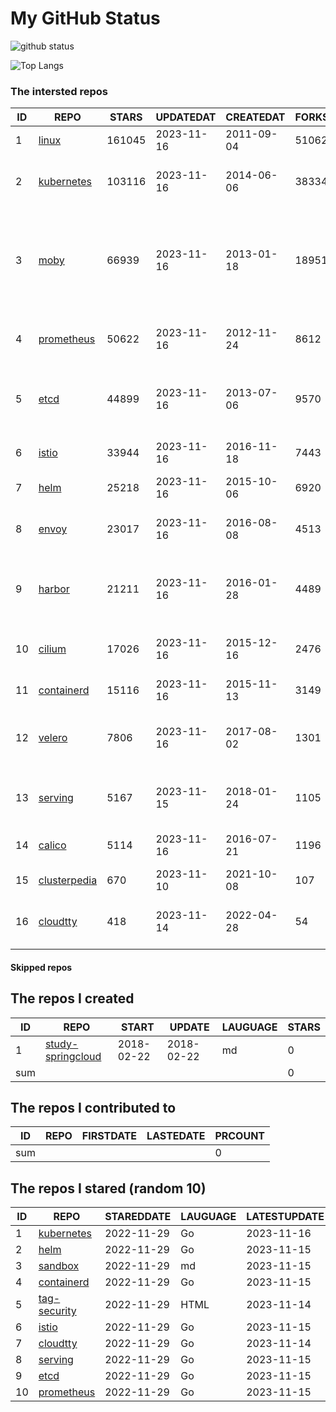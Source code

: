 # My GitHub Status

<img src="https://github-readme-stats-1.yihong0618.vercel.app/api?username=daoqingniu&show_icons=true&&&hide_title=true&count_private=true" alt="github status" />

![Top Langs](https://github-readme-stats-1.yihong0618.vercel.app/api/top-langs/?username=daoqingniu&layout=compact)

<!--START_SECTION:github_repos-->
### The intersted repos
| ID |                              REPO                               | STARS  | UPDATEDAT  | CREATEDAT  | FORKSCOUNT |                                                DESCRIPTIONS                                                |
|----|-----------------------------------------------------------------|--------|------------|------------|------------|------------------------------------------------------------------------------------------------------------|
|  1 | [linux](https://github.com/torvalds/linux)                      | 161045 | 2023-11-16 | 2011-09-04 |      51062 | Linux kernel source tree                                                                                   |
|  2 | [kubernetes](https://github.com/kubernetes/kubernetes)          | 103116 | 2023-11-16 | 2014-06-06 |      38334 | Production-Grade Container Scheduling and Management                                                       |
|  3 | [moby](https://github.com/moby/moby)                            |  66939 | 2023-11-16 | 2013-01-18 |      18951 | The Moby Project - a collaborative project for the container ecosystem to assemble container-based systems |
|  4 | [prometheus](https://github.com/prometheus/prometheus)          |  50622 | 2023-11-16 | 2012-11-24 |       8612 | The Prometheus monitoring system and time series database.                                                 |
|  5 | [etcd](https://github.com/etcd-io/etcd)                         |  44899 | 2023-11-16 | 2013-07-06 |       9570 | Distributed reliable key-value store for the most critical data of a distributed system                    |
|  6 | [istio](https://github.com/istio/istio)                         |  33944 | 2023-11-16 | 2016-11-18 |       7443 | Connect, secure, control, and observe services.                                                            |
|  7 | [helm](https://github.com/helm/helm)                            |  25218 | 2023-11-16 | 2015-10-06 |       6920 | The Kubernetes Package Manager                                                                             |
|  8 | [envoy](https://github.com/envoyproxy/envoy)                    |  23017 | 2023-11-16 | 2016-08-08 |       4513 | Cloud-native high-performance edge/middle/service proxy                                                    |
|  9 | [harbor](https://github.com/goharbor/harbor)                    |  21211 | 2023-11-16 | 2016-01-28 |       4489 | An open source trusted cloud native registry project that stores, signs, and scans content.                |
| 10 | [cilium](https://github.com/cilium/cilium)                      |  17026 | 2023-11-16 | 2015-12-16 |       2476 | eBPF-based Networking, Security, and Observability                                                         |
| 11 | [containerd](https://github.com/containerd/containerd)          |  15116 | 2023-11-16 | 2015-11-13 |       3149 | An open and reliable container runtime                                                                     |
| 12 | [velero](https://github.com/vmware-tanzu/velero)                |   7806 | 2023-11-16 | 2017-08-02 |       1301 | Backup and migrate Kubernetes applications and their persistent volumes                                    |
| 13 | [serving](https://github.com/knative/serving)                   |   5167 | 2023-11-15 | 2018-01-24 |       1105 | Kubernetes-based, scale-to-zero, request-driven compute                                                    |
| 14 | [calico](https://github.com/projectcalico/calico)               |   5114 | 2023-11-16 | 2016-07-21 |       1196 | Cloud native networking and network security                                                               |
| 15 | [clusterpedia](https://github.com/clusterpedia-io/clusterpedia) |    670 | 2023-11-10 | 2021-10-08 |        107 | The Encyclopedia of Kubernetes clusters                                                                    |
| 16 | [cloudtty](https://github.com/cloudtty/cloudtty)                |    418 | 2023-11-14 | 2022-04-28 |         54 | A Friendly Kubernetes CloudShell (Web Terminal) !                                                          |



#### Skipped repos
<!--END_SECTION:github_repos-->

<!--START_SECTION:my_github-->
## The repos I created
| ID  |                                 REPO                                 |   START    |   UPDATE   | LAUGUAGE | STARS |
|-----|----------------------------------------------------------------------|------------|------------|----------|-------|
|   1 | [study-springcloud](https://github.com/daoqingniu/study-springcloud) | 2018-02-22 | 2018-02-22 | md       |     0 |
| sum |                                                                      |            |            |          |     0 |

## The repos I contributed to
| ID  | REPO | FIRSTDATE | LASTEDATE | PRCOUNT |
|-----|------|-----------|-----------|---------|
| sum |      |           |           |       0 |

## The repos I stared (random 10)
| ID |                          REPO                          | STAREDDATE | LAUGUAGE | LATESTUPDATE |
|----|--------------------------------------------------------|------------|----------|--------------|
|  1 | [kubernetes](https://github.com/kubernetes/kubernetes) | 2022-11-29 | Go       | 2023-11-16   |
|  2 | [helm](https://github.com/helm/helm)                   | 2022-11-29 | Go       | 2023-11-15   |
|  3 | [sandbox](https://github.com/cncf/sandbox)             | 2022-11-29 | md       | 2023-11-15   |
|  4 | [containerd](https://github.com/containerd/containerd) | 2022-11-29 | Go       | 2023-11-15   |
|  5 | [tag-security](https://github.com/cncf/tag-security)   | 2022-11-29 | HTML     | 2023-11-14   |
|  6 | [istio](https://github.com/istio/istio)                | 2022-11-29 | Go       | 2023-11-15   |
|  7 | [cloudtty](https://github.com/cloudtty/cloudtty)       | 2022-11-29 | Go       | 2023-11-14   |
|  8 | [serving](https://github.com/knative/serving)          | 2022-11-29 | Go       | 2023-11-15   |
|  9 | [etcd](https://github.com/etcd-io/etcd)                | 2022-11-29 | Go       | 2023-11-15   |
| 10 | [prometheus](https://github.com/prometheus/prometheus) | 2022-11-29 | Go       | 2023-11-15   |

<!--END_SECTION:my_github-->
